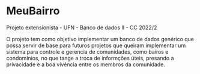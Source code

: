 # MeuBairro
Projeto extensionista - UFN - Banco de dados II - CC 2022/2

O projeto tem como objetivo implementar um banco de dados genérico que possa servir de base para futuros projetos que queiram implementar um sistema para controle e gerencia de comunidades, como bairos e condomínios, no que tange a troca de informções úteis, presando a privacidade e a boa vivência entre os membros da comunidade.
